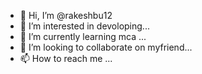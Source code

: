 - 👋 Hi, I’m @rakeshbu12
- 👀 I’m interested in devoloping...
- 🌱 I’m currently learning mca ...
- 💞️ I’m looking to collaborate on myfriend...
- 📫 How to reach me ...

<!---
rakeshbu12/rakeshbu12 is a ✨ special ✨ repository because its `README.md` (this file) appears on your GitHub profile.
You can click the Preview link to take a look at your changes.
--->
